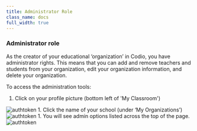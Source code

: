 ```yaml
---
title: Administrator Role
class_name: docs
full_width: true
---
```


### Administrator role
As the creator of your educational ‘organization’ in Codio, you have administrator rights. This means that you can add and remove teachers and students from your organization, edit your organization information, and delete your organization.

To access the administration tools:

1. Click on your profile picture (bottom left of  'My Classroom') 
<img alt="authtoken" src="/img/docs/xxxxxx.png" class="simple"/>
1. Click the name of your school (under ‘My Organizations’)
<img alt="authtoken" src="/img/docs/xxxxxx.png" class="simple"/>
1. You will see admin options listed across the top of the page. 
<img alt="authtoken" src="/img/docs/xxxxxx.png" class="simple"/>



